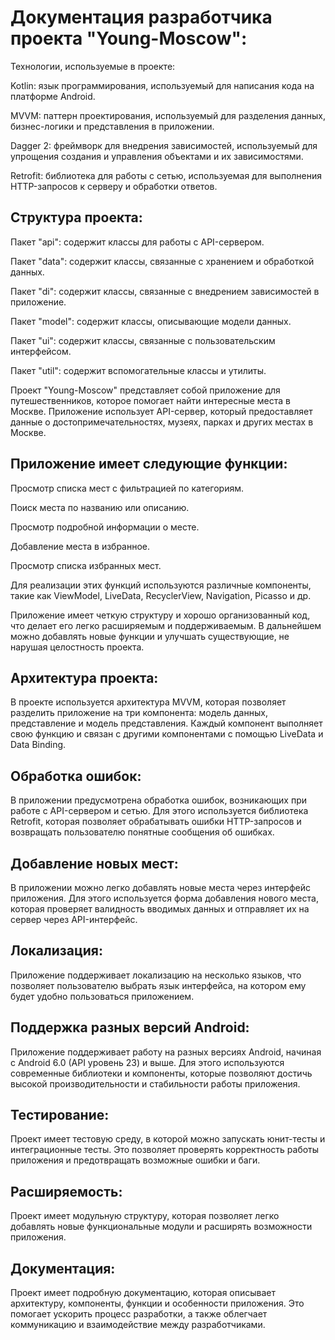 <h1>Документация разработчика проекта "Young-Moscow":</h1>

Технологии, используемые в проекте:

<p>Kotlin: язык программирования, используемый для написания кода на платформе Android.</p>
<p>MVVM: паттерн проектирования, используемый для разделения данных, бизнес-логики и представления в приложении.</p>
<p>Dagger 2: фреймворк для внедрения зависимостей, используемый для упрощения создания и управления объектами и их зависимостями.</p>
<p>Retrofit: библиотека для работы с сетью, используемая для выполнения HTTP-запросов к серверу и обработки ответов.</p>
<h2>Структура проекта:</h2>

<p>Пакет "api": содержит классы для работы с API-сервером.</p>
<p>Пакет "data": содержит классы, связанные с хранением и обработкой данных.</p>
<p>Пакет "di": содержит классы, связанные с внедрением зависимостей в приложение.</p>
<p>Пакет "model": содержит классы, описывающие модели данных.</p>
<p>Пакет "ui": содержит классы, связанные с пользовательским интерфейсом.</p>
<p>Пакет "util": содержит вспомогательные классы и утилиты.</p>
<p>Проект "Young-Moscow" представляет собой приложение для путешественников, которое помогает найти интересные места в Москве. Приложение использует API-сервер, который предоставляет данные о достопримечательностях, музеях, парках и других местах в Москве.</p>

<h2>Приложение имеет следующие функции:</h2>

<p>Просмотр списка мест с фильтрацией по категориям.</p>
<p>Поиск места по названию или описанию.</p>
<p>Просмотр подробной информации о месте.</p>
<p>Добавление места в избранное.</p>
<p>Просмотр списка избранных мест.</p>
<p>Для реализации этих функций используются различные компоненты, такие как ViewModel, LiveData, RecyclerView, Navigation, Picasso и др.</p>

<p>Приложение имеет четкую структуру и хорошо организованный код, что делает его легко расширяемым и поддерживаемым. В дальнейшем можно добавлять новые функции и улучшать существующие, не нарушая целостность проекта.</p>

<h2>Архитектура проекта:</h2> 
<p>В проекте используется архитектура MVVM, которая позволяет разделить приложение на три компонента: модель данных, представление и модель представления. Каждый компонент выполняет свою функцию и связан с другими компонентами с помощью LiveData и Data Binding.</p>

<h2>Обработка ошибок:</h2>
<p>В приложении предусмотрена обработка ошибок, возникающих при работе с API-сервером и сетью. Для этого используется библиотека Retrofit, которая позволяет обрабатывать ошибки HTTP-запросов и возвращать пользователю понятные сообщения об ошибках.</p>

<h2>Добавление новых мест:</h2> 
<p>В приложении можно легко добавлять новые места через интерфейс приложения. Для этого используется форма добавления нового места, которая проверяет валидность вводимых данных и отправляет их на сервер через API-интерфейс.</p>

<h2>Локализация:</h2>
<p>Приложение поддерживает локализацию на несколько языков, что позволяет пользователю выбрать язык интерфейса, на котором ему будет удобно пользоваться приложением.</p>

<h2>Поддержка разных версий Android:</h2> 
<p>Приложение поддерживает работу на разных версиях Android, начиная с Android 6.0 (API уровень 23) и выше. Для этого используются современные библиотеки и компоненты, которые позволяют достичь высокой производительности и стабильности работы приложения.</p>

<h2>Тестирование:</h2> 
<p>Проект имеет тестовую среду, в которой можно запускать юнит-тесты и интеграционные тесты. Это позволяет проверять корректность работы приложения и предотвращать возможные ошибки и баги.</p>

<h2>Расширяемость:</h2> 
<p>Проект имеет модульную структуру, которая позволяет легко добавлять новые функциональные модули и расширять возможности приложения.</p>

<h2>Документация:</h2> 
<p>Проект имеет подробную документацию, которая описывает архитектуру, компоненты, функции и особенности приложения. Это помогает ускорить процесс разработки, а также облегчает коммуникацию и взаимодействие между разработчиками.</p>
